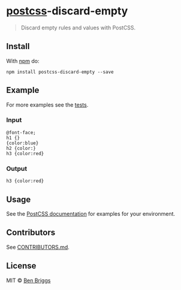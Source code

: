 [postcss](https://github.com/postcss/postcss)-discard-empty
===========================================================

> Discard empty rules and values with PostCSS.

Install
-------

With [npm](https://npmjs.org/package/postcss-discard-empty) do:

    npm install postcss-discard-empty --save

Example
-------

For more examples see the [tests](src/__tests__/index.js).

### Input

    @font-face;
    h1 {}
    {color:blue}
    h2 {color:}
    h3 {color:red}

### Output

    h3 {color:red}

Usage
-----

See the [PostCSS documentation](https://github.com/postcss/postcss#usage) for examples for your environment.

Contributors
------------

See [CONTRIBUTORS.md](https://github.com/cssnano/cssnano/blob/master/CONTRIBUTORS.md).

License
-------

MIT © [Ben Briggs](http://beneb.info)
